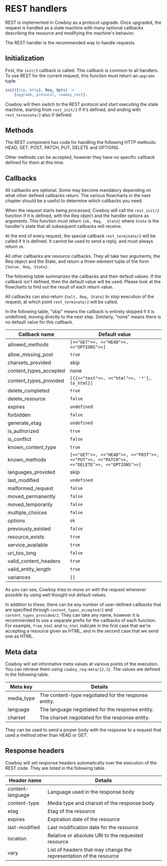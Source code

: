 REST handlers
=============

REST is implemented in Cowboy as a protocol upgrade. Once upgraded, the 
request is handled as a state machine with many optional callbacks 
describing the resource and modifying the machine's behavior.

The REST handler is the recommended way to handle requests.

Initialization
--------------

First, the `init/3` callback is called. This callback is common to all 
handlers. To use REST for the current request, this function must 
return an `upgrade` tuple.

``` erlang
init({tcp, http}, Req, Opts) ->
    {upgrade, protocol, cowboy_rest}.
```

Cowboy will then switch to the REST protocol and start executing the 
state machine, starting from `rest_init/2` if it's defined, and ending 
with `rest_terminate/2` also if defined.

Methods
-------

The REST component has code for handling the following HTTP methods: 
HEAD, GET, POST, PATCH, PUT, DELETE and OPTIONS.

Other methods can be accepted, however they have no specific callback 
defined for them at this time.

Callbacks
---------

All callbacks are optional. Some may become mandatory depending on what 
other defined callbacks return. The various flowcharts in the next 
chapter should be a useful to determine which callbacks you need.

When the request starts being processed, Cowboy will call the 
`rest_init/2` function if it is defined, with the Req object and the 
handler options as arguments. This function must return `{ok, Req, 
State}` where `State` is the handler's state that all subsequent 
callbacks will receive.

At the end of every request, the special callback `rest_terminate/2` 
will be called if it is defined. It cannot be used to send a reply, and 
must always return `ok`.

All other callbacks are resource callbacks. They all take two 
arguments, the Req object and the State, and return a three-element 
tuple of the form `{Value, Req, State}`.

The following table summarizes the callbacks and their default values. 
If the callback isn't defined, then the default value will be used. 
Please look at the flowcharts to find out the result of each return 
value.

All callbacks can also return `{halt, Req, State}` to stop execution of 
the request, at which point `rest_terminate/2` will be called.

In the following table, "skip" means the callback is entirely skipped 
if it is undefined, moving directly to the next step. Similarly, "none" 
means there is no default value for this callback.

| Callback name          | Default value                                                                              |
| ---------------------- | ------------------------------------------------------------------------------------------ |
| allowed_methods        | `[<<"GET">>, <<"HEAD">>, <<"OPTIONS">>]`                                                   |
| allow_missing_post     | `true`                                                                                     |
| charsets_provided      | skip                                                                                       |
| content_types_accepted | none                                                                                       |
| content_types_provided | `[{{<<"text">>, <<"html">>, '*'}, to_html}] `                                              |
| delete_completed       | `true`                                                                                     |
| delete_resource        | `false`                                                                                    |
| expires                | `undefined`                                                                                |
| forbidden              | `false`                                                                                    |
| generate_etag          | `undefined`                                                                                |
| is_authorized          | `true`                                                                                     |
| is_conflict            | `false`                                                                                    |
| known_content_type     | `true`                                                                                     |
| known_methods          | `[<<"GET">>, <<"HEAD">>, <<"POST">>, <<"PUT">>, <<"PATCH">>, <<"DELETE">>, <<"OPTIONS">>]` |
| languages_provided     | skip                                                                                       |
| last_modified          | `undefined`                                                                                |
| malformed_request      | `false`                                                                                    |
| moved_permanently      | `false`                                                                                    |
| moved_temporarily      | `false`                                                                                    |
| multiple_choices       | `false`                                                                                    |
| options                | `ok`                                                                                       |
| previously_existed     | `false`                                                                                    |
| resource_exists        | `true`                                                                                     |
| service_available      | `true`                                                                                     |
| uri_too_long           | `false`                                                                                    |
| valid_content_headers  | `true`                                                                                     |
| valid_entity_length    | `true`                                                                                     |
| variances              | `[]`                                                                                       |

As you can see, Cowboy tries to move on with the request whenever 
possible by using well thought out default values.

In addition to these, there can be any number of user-defined callbacks 
that are specified through `content_types_accepted/2` and 
`content_types_provided/2`. They can take any name, however it is 
recommended to use a separate prefix for the callbacks of each 
function. For example, `from_html` and `to_html` indicate in the first 
case that we're accepting a resource given as HTML, and in the second 
case that we send one as HTML.

Meta data
---------

Cowboy will set informative meta values at various points of the 
execution. You can retrieve them using `cowboy_req:meta/{2,3}`. The 
values are defined in the following table.

| Meta key   | Details                                              |
| ---------- | ---------------------------------------------------- |
| media_type | The content-type negotiated for the response entity. |
| language   | The language negotiated for the response entity.     |
| charset    | The charset negotiated for the response entity.      |

They can be used to send a proper body with the response to a request 
that used a method other than HEAD or GET.

Response headers
----------------

Cowboy will set response headers automatically over the execution of 
the REST code. They are listed in the following table.

| Header name      | Details                                                            |
| ---------------- | ------------------------------------------------------------------ |
| content-language | Language used in the response body                                 |
| content-type     | Media type and charset of the response body                        |
| etag             | Etag of the resource                                               |
| expires          | Expiration date of the resource                                    |
| last-modified    | Last modification date for the resource                            |
| location         | Relative or absolute URI to the requested resource                 |
| vary             | List of headers that may change the representation of the resource |
